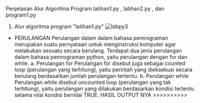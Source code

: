 Penjelasan Alur Algoritma Program latihan1.py , latihan2.py , dan program1.py
1. Alur algoritma program "latihan1.py"
![labpy3](https://user-images.githubusercontent.com/47094247/52993203-fa67b880-3445-11e9-87f6-f52a20854cbc.png)
- PERULANGAN Perulangan dalam dalam bahasa pemrograman merupakan suatu pernyataan untuk menginstruksi komputer agar melakukan sesuatu secara berulang. Terdapat dua jenis perulangan dalam bahasa pemrograman python, yaitu perulangan dengan for dan while.
a. Perulangan for
Perulangan for disebut juga sebagai counted loop (perulangan yang terhitung), yaitu perintah yang dieksekusi secara berulang berdasarkan jumlah perulangan tertentu.
b. Perulangan while
Perulangan while disebut uncounted loop (perulangan yang tak terhitung), yaitu perulangan yang dilakukan berdasarkan kondisi tertentu selama nilai kondisi bernilai TRUE.
HASIL OUTPUT NYA >>>>>>>>>>


